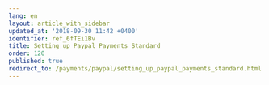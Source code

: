 ```yaml
---
lang: en
layout: article_with_sidebar
updated_at: '2018-09-30 11:42 +0400'
identifier: ref_6fTEi1Bv
title: Setting up Paypal Payments Standard
order: 120
published: true
redirect_to: /payments/paypal/setting_up_paypal_payments_standard.html
---
```

